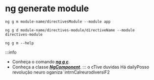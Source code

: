 # ng generate module

```terminal
ng g m module-name/directivesModule --module app
```

```terminal
ng g d module-name/directives-module/directiveName --module directives-module
```

```terminal title="Help"
ng g m --help
````

:::info
- Conheça o comando ***[ng g c](https://angular.io/cli/generate#component-command)***.
- Conheça a classe ***[NgComponent](https://angular.io/api/core/Component#description)***.
:::
o cTive duvidas Há dailyPosso revolução neuro
oganiza˜intrnCalreurodiversiF2
